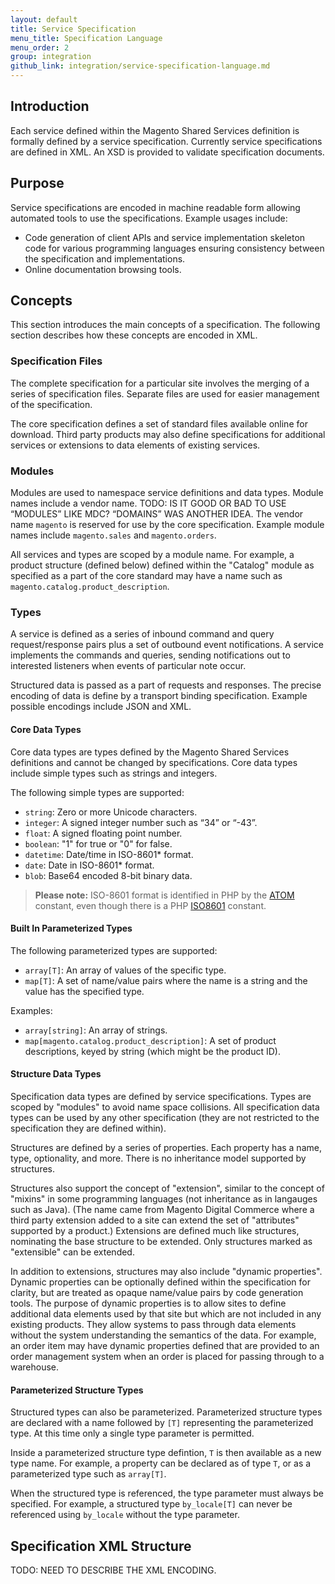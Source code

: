 ```yaml
---
layout: default
title: Service Specification
menu_title: Specification Language
menu_order: 2
group: integration
github_link: integration/service-specification-language.md
---
```


## Introduction

Each service defined within the Magento Shared Services definition is formally defined by a service specification. Currently service specifications are defined in XML. An XSD is provided to validate specification documents.

## Purpose

Service specifications are encoded in machine readable form allowing automated tools to use the specifications. Example usages include:

- Code generation of client APIs and service implementation skeleton code for various programming languages ensuring consistency between the specification and implementations.
- Online documentation browsing tools.

## Concepts

This section introduces the main concepts of a specification. The following section describes how these concepts are encoded in XML.

### Specification Files

The complete specification for a particular site involves the merging of a series of specification files. Separate files are used for easier management of the specification.

The core specification defines a set of standard files available online for download. Third party products may also define specifications for additional services or extensions to data elements of existing services.

### Modules

Modules are used to namespace service definitions and data types. Module names include a vendor name. TODO: IS IT GOOD OR BAD TO USE “MODULES” LIKE MDC? “DOMAINS” WAS ANOTHER IDEA.  The vendor name `magento` is reserved for use by the core specification. Example module names include `magento.sales` and `magento.orders`.

All services and types are scoped by a module name. For example, a product structure (defined below) defined within the "Catalog" module as specified as a part of the core standard may have a name such as `magento.catalog.product_description`.

### Types

A service is defined as a series of inbound command and query request/response pairs plus a set of outbound event notifications. A service implements the commands and queries, sending notifications out to interested listeners when events of particular note occur.

Structured data is passed as a part of requests and responses. The precise encoding of data is define by a transport binding specification. Example possible encodings include JSON and XML.

#### Core Data Types

Core data types are types defined by the Magento Shared Services definitions and cannot be changed by specifications. Core data types include simple types such as strings and integers.

The following simple types are supported:

- `string`: Zero or more Unicode characters.
- `integer`: A signed integer number such as “34” or “-43”.
- `float`: A signed floating point number.
- `boolean`: "1" for true or "0" for false.
- `datetime`: Date/time in ISO-8601* format.
- `date`: Date in ISO-8601* format.
- `blob`: Base64 encoded 8-bit binary data.

> **Please note:** ISO-8601 format is identified in PHP by the [ATOM](http://php.net/manual/en/class.datetime.php#datetime.constants.atom) constant, even though there is a PHP [ISO8601](http://php.net/manual/en/class.datetime.php#datetime.constants.iso8601) constant.

#### Built In Parameterized Types

The following parameterized types are supported:

- `array[T]`: An array of values of the specific type.
- `map[T]`: A set of name/value pairs where the name is a string and the value has the specified type.

Examples:

- `array[string]`: An array of strings.
- `map[magento.catalog.product_description]`: A set of product descriptions, keyed by string (which might be the product ID).

#### Structure Data Types

Specification data types are defined by service specifications. Types are scoped by "modules" to avoid name space collisions. All specification data types can be used by any other specification (they are not restricted to the specification they are defined within).

Structures are defined by a series of properties. Each property has a name, type, optionality, and more. There is no inheritance model supported by structures.

Structures also support the concept of "extension", similar to the concept of "mixins" in some programming languages (not inheritance as in langauges such as Java). (The name came from Magento Digital Commerce where a third party extension added to a site can extend the set of "attributes" supported by a product.) Extensions are defined much like structures, nominating the base structure to be extended. Only structures marked as "extensible" can be extended.

In addition to extensions, structures may also include "dynamic properties". Dynamic properties can be optionally defined within the specification for clarity, but are treated as opaque name/value pairs by code generation tools. The purpose of dynamic properties is to allow sites to define additional data elements used by that site but which are not included in any existing products. They allow systems to pass through data elements without the system understanding the semantics of the data. For example, an order item may have dynamic properties defined that are provided to an order management system when an order is placed for passing through to a warehouse.

#### Parameterized Structure Types

Structured types can also be parameterized. Parameterized structure types are declared with a name followed by `[T]` representing the parameterized type. At this time only a single type parameter is permitted.

Inside a parameterized structure type defintion, `T` is then available as a new type name. For example, a property can be declared as of type `T`, or as a parameterized type such as `array[T]`.

When the structured type is referenced, the type parameter must always be specified. For example, a structured type `by_locale[T]` can never be referenced using `by_locale` without the type parameter.

## Specification XML Structure

TODO: NEED TO DESCRIBE THE XML ENCODING.

